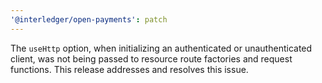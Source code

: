 ```yaml
---
'@interledger/open-payments': patch
---
```


The `useHttp` option, when initializing an authenticated or unauthenticated client, was not being passed to resource route factories and request functions. This release addresses and resolves this issue.
